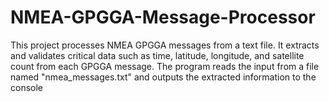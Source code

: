 # NMEA-GPGGA-Message-Processor
This project processes NMEA GPGGA messages from a text file. It extracts and validates critical data such as time, latitude, longitude, and satellite count from each GPGGA message. The program reads the input from a file named "nmea_messages.txt" and outputs the extracted information to the console
